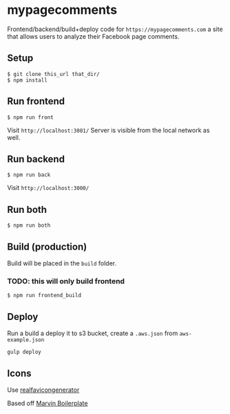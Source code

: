 # mypagecomments

Frontend/backend/build+deploy code for `https://mypagecomments.com` a site that allows users to analyze their Facebook page comments.

## Setup

```
$ git clone this_url that_dir/
$ npm install
```

## Run frontend

```
$ npm run front
```

Visit `http://localhost:3001/`
Server is visible from the local network as well.

## Run backend
```
$ npm run back
```

Visit `http://localhost:3000/`

## Run both

```
$ npm run both
```

## Build (production)

Build will be placed in the `build` folder.
### TODO: this will only build frontend

```
$ npm run frontend_build
```

## Deploy

Run a build a deploy it to s3 bucket, create a `.aws.json` from `aws-example.json`

```
gulp deploy
```

## Icons
Use [realfavicongenerator](http://realfavicongenerator.net/)

Based off [Marvin Boilerplate](https://github.com/glebpro/gleb-react-seed)
